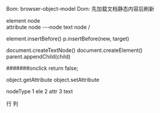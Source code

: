 Bom: browser-object-model
Dom: 先加载文档静态内容后刷新

element node     \
attribute node   ---node
text node        /

element.insertBefore()  p.insertBefore(new, target)

document.createTextNode()
document.createElement()
parent.appendChild(child)

#######onclick return false;

object.getAttribute
object.setAttribute

nodeType 1 ele   2 attr   3  text


 <tr>           行
    <td></td>    列
  </tr>
